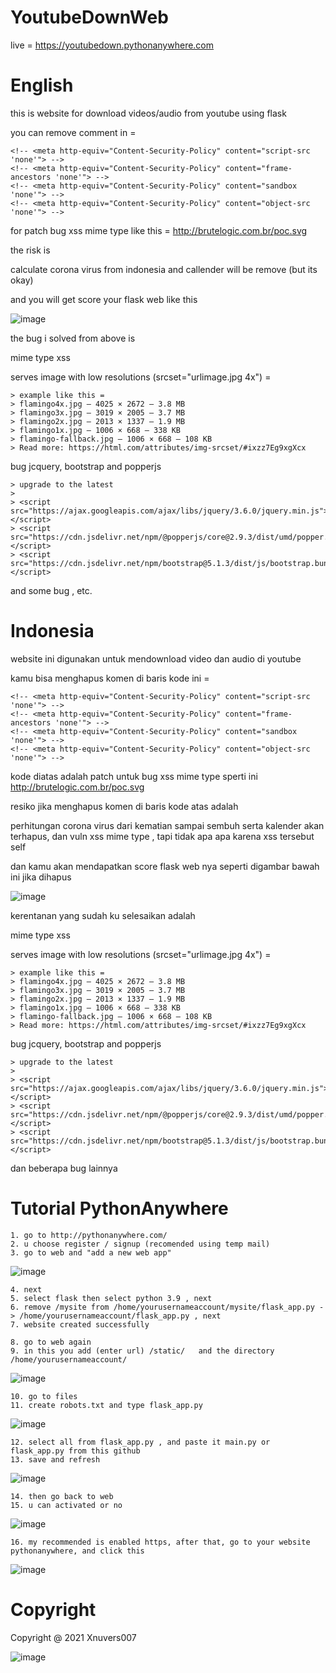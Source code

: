 # YoutubeDownWeb

live = https://youtubedown.pythonanywhere.com

# English
this is website for download videos/audio from youtube using flask

you can remove comment in = 

    <!-- <meta http-equiv="Content-Security-Policy" content="script-src 'none'"> -->
    <!-- <meta http-equiv="Content-Security-Policy" content="frame-ancestors 'none'"> -->
    <!-- <meta http-equiv="Content-Security-Policy" content="sandbox 'none'"> -->
    <!-- <meta http-equiv="Content-Security-Policy" content="object-src 'none'"> -->

for patch bug xss mime type like this = http://brutelogic.com.br/poc.svg

the risk is

calculate corona virus from indonesia and callender will be remove (but its okay)

and you will get score your flask web like this

![image](https://user-images.githubusercontent.com/62522733/145638223-471c56ab-724e-4016-9647-7fc8dd931f10.png)

the bug i solved from above is

mime type xss

serves image with low resolutions (srcset="urlimage.jpg 4x") =

    > example like this = 
    > flamingo4x.jpg — 4025 × 2672 — 3.8 MB
    > flamingo3x.jpg — 3019 × 2005 — 3.7 MB
    > flamingo2x.jpg — 2013 × 1337 — 1.9 MB
    > flamingo1x.jpg — 1006 × 668 — 338 KB
    > flamingo-fallback.jpg — 1006 × 668 — 108 KB
    > Read more: https://html.com/attributes/img-srcset/#ixzz7Eg9xgXcx

bug jcquery, bootstrap and popperjs

    > upgrade to the latest
    >
    > <script src="https://ajax.googleapis.com/ajax/libs/jquery/3.6.0/jquery.min.js"></script>
    > <script src="https://cdn.jsdelivr.net/npm/@popperjs/core@2.9.3/dist/umd/popper.min.js"></script>
    > <script src="https://cdn.jsdelivr.net/npm/bootstrap@5.1.3/dist/js/bootstrap.bundle.min.js"></script>

and some bug , etc.

# Indonesia
website ini digunakan untuk mendownload video dan audio di youtube

kamu bisa menghapus komen di baris kode ini = 

    <!-- <meta http-equiv="Content-Security-Policy" content="script-src 'none'"> -->
    <!-- <meta http-equiv="Content-Security-Policy" content="frame-ancestors 'none'"> -->
    <!-- <meta http-equiv="Content-Security-Policy" content="sandbox 'none'"> -->
    <!-- <meta http-equiv="Content-Security-Policy" content="object-src 'none'"> -->

kode diatas adalah patch untuk bug xss mime type sperti ini http://brutelogic.com.br/poc.svg

resiko jika menghapus komen di baris kode atas adalah

perhitungan corona virus dari kematian sampai sembuh serta kalender akan terhapus, dan vuln xss mime type , tapi tidak apa apa karena xss tersebut self

dan kamu akan mendapatkan score flask web nya seperti digambar bawah ini jika dihapus

![image](https://user-images.githubusercontent.com/62522733/145638223-471c56ab-724e-4016-9647-7fc8dd931f10.png)

kerentanan yang sudah ku selesaikan adalah

mime type xss

serves image with low resolutions (srcset="urlimage.jpg 4x") =

    > example like this = 
    > flamingo4x.jpg — 4025 × 2672 — 3.8 MB
    > flamingo3x.jpg — 3019 × 2005 — 3.7 MB
    > flamingo2x.jpg — 2013 × 1337 — 1.9 MB
    > flamingo1x.jpg — 1006 × 668 — 338 KB
    > flamingo-fallback.jpg — 1006 × 668 — 108 KB
    > Read more: https://html.com/attributes/img-srcset/#ixzz7Eg9xgXcx

bug jcquery, bootstrap and popperjs

    > upgrade to the latest
    >
    > <script src="https://ajax.googleapis.com/ajax/libs/jquery/3.6.0/jquery.min.js"></script>
    > <script src="https://cdn.jsdelivr.net/npm/@popperjs/core@2.9.3/dist/umd/popper.min.js"></script>
    > <script src="https://cdn.jsdelivr.net/npm/bootstrap@5.1.3/dist/js/bootstrap.bundle.min.js"></script>

dan beberapa bug lainnya

# Tutorial PythonAnywhere
    
    1. go to http://pythonanywhere.com/
    2. u choose register / signup (recomended using temp mail)
    3. go to web and "add a new web app"
   ![image](https://user-images.githubusercontent.com/62522733/145648014-eac6f27f-fd93-4caf-b339-fe89e4bae25d.png)
     
    4. next
    5. select flask then select python 3.9 , next
    6. remove /mysite from /home/yourusernameaccount/mysite/flask_app.py -> /home/yourusernameaccount/flask_app.py , next
    7. website created successfully
    
    8. go to web again
    9. in this you add (enter url) /static/   and the directory /home/yourusernameaccount/
   ![image](https://user-images.githubusercontent.com/62522733/145648613-37ef1b1c-9de9-45f8-895b-9390991d89e3.png)
   
    10. go to files
    11. create robots.txt and type flask_app.py
   ![image](https://user-images.githubusercontent.com/62522733/145648713-7e5836e9-acd9-460a-864c-aedd4580d86e.png)
     
    12. select all from flask_app.py , and paste it main.py or flask_app.py from this github
    13. save and refresh
   ![image](https://user-images.githubusercontent.com/62522733/145648894-853c1388-ceb2-42f1-9720-eedf292353eb.png)
    
    14. then go back to web
    15. u can activated or no
   ![image](https://user-images.githubusercontent.com/62522733/145648979-f9f98f95-d083-4ae8-b1ee-01000a09bae7.png)
    
    16. my recommended is enabled https, after that, go to your website pythonanywhere, and click this
   ![image](https://user-images.githubusercontent.com/62522733/145649217-55ad04b0-b235-4864-acfb-8c489d6d5743.png)




# Copyright

Copyright @ 2021 Xnuvers007

![image](https://user-images.githubusercontent.com/62522733/145647729-b46302e8-64be-4599-91bb-d9f30fe9fe4a.png)


